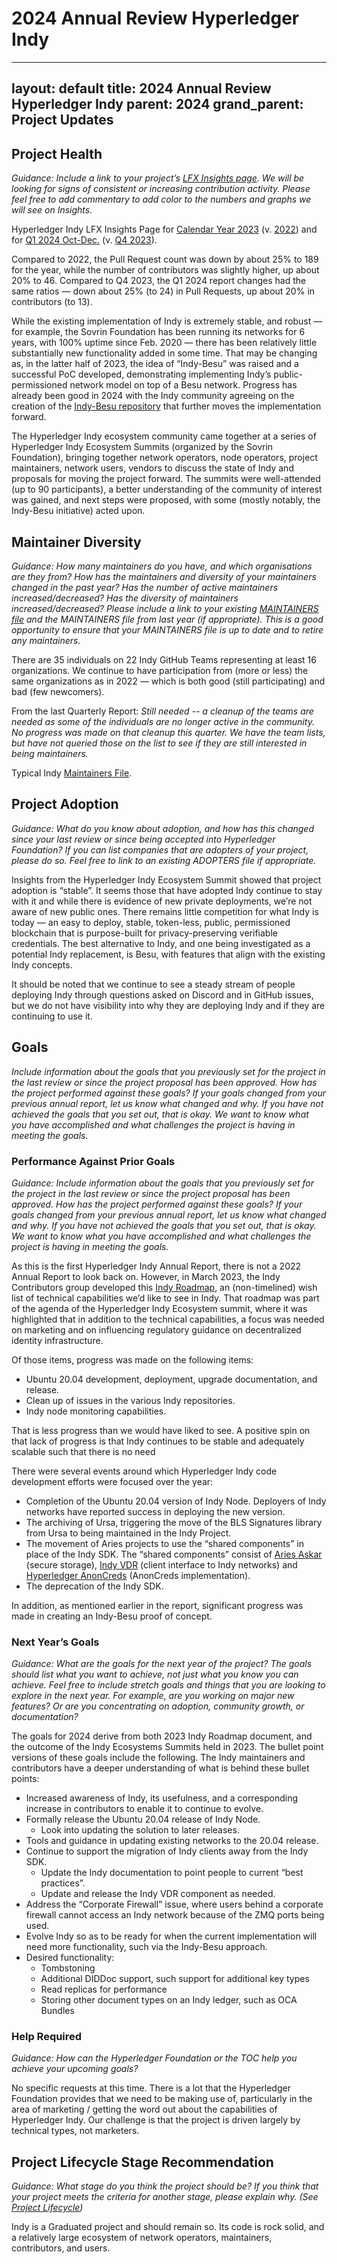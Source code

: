 # 2024 Annual Review Hyperledger Indy

---
layout: default
title: 2024 Annual Review Hyperledger Indy
parent: 2024
grand_parent: Project Updates
---

## Project Health

_Guidance: Include a link to your project’s [LFX Insights page](https://insights-v2.lfx.linuxfoundation.org/projects). We will be looking for signs of consistent or increasing contribution activity. Please feel free to add commentary to add color to the numbers and graphs we will see on Insights._

Hyperledger Indy LFX Insights Page for [Calendar Year 2023](https://insights.lfx.linuxfoundation.org/foundation/hyp/overview?project=indy&repository=all&dateFilters=2023-01-01%20to%202023-12-31&dateRange=2023-01-01%20to%202023-12-31&compare=PP&granularity=month&hideBots=true) (v. [2022](https://insights.lfx.linuxfoundation.org/foundation/hyp/overview?project=indy&repository=all&dateFilters=2022-01-01%20to%202022-12-31&dateRange=2022-01-01%20to%202022-12-31&compare=PP&granularity=month&hideBots=true))  and for [Q1 2024 Oct-Dec.](https://insights.lfx.linuxfoundation.org/foundation/hyp/overview?project=indy&repository=all&dateFilters=2023-10-01%20to%202023-12-31&dateRange=2023-10-01%20to%202023-12-31&compare=PP&granularity=month&hideBots=true) (v. [Q4 2023](https://insights.lfx.linuxfoundation.org/foundation/hyp/overview?project=indy&repository=all&dateFilters=2023-07-01%20to%202023-09-30&dateRange=2023-07-01%20to%202023-09-30&compare=PP&granularity=month&hideBots=true)).

Compared to 2022, the Pull Request count was down by about 25% to 189 for the year, while the number of contributors was slightly higher, up about 20% to 46. Compared to Q4 2023, the Q1 2024 report changes had the same ratios — down about 25% (to 24) in Pull Requests, up about 20% in contributors (to 13).

While the existing implementation of Indy is extremely stable, and robust — for example, the Sovrin Foundation has been running its networks for 6 years, with 100% uptime since Feb. 2020 — there has been relatively little substantially new functionality added in some time. That may be changing as, in the latter half of 2023, the idea of “Indy-Besu” was raised and a successful PoC developed, demonstrating implementing Indy’s public-permissioned network model on top of a Besu network. Progress has already been good in 2024 with the Indy community agreeing on the creation of the [Indy-Besu repository](https://github.com/hyperledger/indy-besu) that further moves the implementation forward.

The Hyperledger Indy ecosystem community came together at a series of Hyperledger Indy Ecosystem Summits (organized by the Sovrin Foundation), bringing together network operators, node operators, project maintainers, network users, vendors to discuss the state of Indy and proposals for moving the project forward. The summits were well-attended (up to 90 participants), a better understanding of the community of interest was gained, and next steps were proposed, with some (mostly notably, the Indy-Besu initiative) acted upon.

## Maintainer Diversity

_Guidance: How many maintainers do you have, and which organisations are they from? How has the maintainers and diversity of your maintainers changed in the past year? Has the number of active maintainers increased/decreased? Has the diversity of maintainers increased/decreased? Please include a link to your existing [MAINTAINERS file](https://github.com/hyperledger/toc/blob/gh-pages/guidelines/MAINTAINERS-guidelines.md) and the MAINTAINERS file from last year (if appropriate). This is a good opportunity to ensure that your MAINTAINERS file is up to date and to retire any maintainers._

There are 35 individuals on 22 Indy GitHub Teams representing at least 16 organizations. We continue to have participation from (more or less) the same organizations as in 2022 — which is both good (still participating) and bad (few newcomers).

From the last Quarterly Report: _Still needed -- a cleanup of the teams are needed as some of the individuals are no longer active in the community. No progress was made on that cleanup this quarter. We have the team lists, but have not queried those on the list to see if they are still interested in being maintainers._

Typical Indy [Maintainers File](https://github.com/hyperledger/indy-plenum/blob/main/MAINTAINERS.md).

## Project Adoption

_Guidance: What do you know about adoption, and how has this changed since your last review or since being accepted into Hyperledger Foundation? If you can list companies that are adopters of your project, please do so. Feel free to link to an existing ADOPTERS file if appropriate._

Insights from the Hyperledger Indy Ecosystem Summit showed that project adoption is “stable”. It seems those that have adopted Indy continue to stay with it and while there is evidence of new private deployments, we’re not aware of new public ones. There remains little competition for what Indy is today — an easy to deploy, stable, token-less, public, permissioned blockchain that is purpose-built for privacy-preserving verifiable credentials. The best alternative to Indy, and one being investigated as a potential Indy replacement, is Besu, with features that align with the existing Indy concepts.

It should be noted that we continue to see a steady stream of people deploying Indy through questions asked on Discord and in GitHub issues, but we do not have visibility into why they are deploying Indy and if they are continuing to use it.

## Goals

_Include information about the goals that you previously set for the project in the last review or since the project proposal has been approved. How has the project performed against these goals? If your goals changed from your previous annual report, let us know what changed and why. If you have not achieved the goals that you set out, that is okay. We want to know what you have accomplished and what challenges the project is having in meeting the goals._

### Performance Against Prior Goals

_Guidance: Include information about the goals that you previously set for the project in the last review or since the project proposal has been approved. How has the project performed against these goals? If your goals changed from your previous annual report, let us know what changed and why. If you have not achieved the goals that you set out, that is okay. We want to know what you have accomplished and what challenges the project is having in meeting the goals._

As this is the first Hyperledger Indy Annual Report, there is not a 2022 Annual Report to look back on. However, in March 2023, the Indy Contributors group developed this [Indy Roadmap](https://hackmd.io/GeRP00i0Sj-7z4zXn2MB5g?view), an (non-timelined) wish list of technical capabilities we’d like to see in Indy. That roadmap was part of the agenda of the Hyperledger Indy Ecosystem summit, where it was highlighted that in addition to the technical capabilities, a focus was needed on marketing and on influencing regulatory guidance on decentralized identity infrastructure.

Of those items, progress was made on the following items:

* Ubuntu 20.04 development, deployment, upgrade documentation, and release.
* Clean up of issues in the various Indy repositories.
* Indy node monitoring capabilities.

That is less progress than we would have liked to see. A positive spin on that lack of progress is that Indy continues to be stable and adequately scalable such that there is no need 

There were several events around which Hyperledger Indy code development efforts were focused over the year:

* Completion of the Ubuntu 20.04 version of Indy Node. Deployers of Indy networks have reported success in deploying the new version.
* The archiving of Ursa, triggering the move of the BLS Signatures library from Ursa to being maintained in the Indy Project.
* The movement of Aries projects to use the “shared components” in place of the Indy SDK. The “shared components” consist of [Aries Askar](https://github.com/hyperledger/aries-askar) (secure storage), [Indy VDR](https://github.com/hyperledger/indy-vdr) (client interface to Indy networks) and [Hyperledger AnonCreds](https://www.hyperledger.org/projects/anoncreds) (AnonCreds implementation).
* The deprecation of the Indy SDK.

In addition, as mentioned earlier in the report, significant progress was made in creating an Indy-Besu proof of concept.

### Next Year’s Goals

_Guidance: What are the goals for the next year of the project? The goals should list what you want to achieve, not just what you know you can achieve. Feel free to include stretch goals and things that you are looking to explore in the next year. For example, are you working on major new features? Or are you concentrating on adoption, community growth, or documentation?_

The goals for 2024 derive from both 2023 Indy Roadmap document, and the outcome of the Indy Ecosystems Summits held in 2023. The bullet point versions of these goals include the following. The Indy maintainers and contributors have a deeper understanding of what is behind these bullet points:

* Increased awareness of Indy, its usefulness, and a corresponding increase in contributors to enable it to continue to evolve.
* Formally release the Ubuntu 20.04 release of Indy Node.
    * Look into updating the solution to later releases.
* Tools and guidance in updating existing networks to the 20.04 release.
* Continue to support the migration of Indy clients away from the Indy SDK.
    * Update the Indy documentation to point people to current “best practices”.
    * Update and release the Indy VDR component as needed.
* Address the “Corporate Firewall” issue, where users behind a corporate firewall cannot access an Indy network because of the ZMQ ports being used.
* Evolve Indy so as to be ready for when the current implementation will need more functionality, such via the Indy-Besu approach.
* Desired functionality:
    * Tombstoning
    * Additional DIDDoc support, such support for additional key types
    * Read replicas for performance
    * Storing other document types on an Indy ledger, such as OCA Bundles

### Help Required

_Guidance: How can the Hyperledger Foundation or the TOC help you achieve your upcoming goals?_

No specific requests at this time. There is a lot that the Hyperledger Foundation provides that we need to be making use of, particularly in the area of marketing / getting the word out about the capabilities of Hyperledger Indy. Our challenge is that the project is driven largely by technical types, not marketers.

## Project Lifecycle Stage Recommendation

_Guidance: What stage do you think the project should be? If you think that your project meets the criteria for another stage, please explain why. (See [Project Lifecycle](https://github.com/hyperledger/toc/blob/gh-pages/governing-documents/project-lifecycle.md))_

Indy is a Graduated project and should remain so. Its code is rock solid, and a relatively large ecosystem of network operators, maintainers, contributors, and users.
